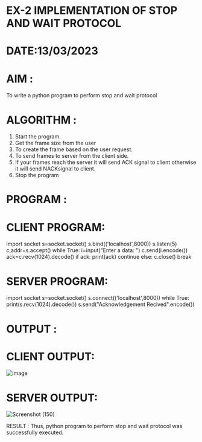 # EX-2 IMPLEMENTATION OF STOP AND WAIT PROTOCOL

# DATE:13/03/2023

# AIM :
To write a python program to perform stop and wait protocol



# ALGORITHM :

1. Start the program.
2. Get the frame size from the user
3. To create the frame based on the user request.
4. To send frames to server from the client side.
5. If your frames reach the server it will send ACK signal to client otherwise it
will send NACKsignal to client.
6. Stop the program


# PROGRAM :

# CLIENT PROGRAM:

import socket
s=socket.socket()
s.bind(('localhost',8000))
s.listen(5)
c,addr=s.accept()
while True:
i=input("Enter a data: ")
c.send(i.encode())
ack=c.recv(1024).decode()
if ack:
print(ack)
continue
else:
c.close()
break


# SERVER PROGRAM:

import socket
s=socket.socket()
s.connect(('localhost',8000))
while True:
print(s.recv(1024).decode())
s.send("Acknowledgement Recived".encode())



# OUTPUT :
# CLIENT OUTPUT:

![image](https://github.com/kasivishvanathV/EX-2/assets/118787417/28fbdb81-eaf5-4388-b082-e4c1db751536)


# SERVER OUTPUT:

![Screenshot (150)](https://github.com/kasivishvanathV/EX-2/assets/118787417/123769e7-1e29-43d9-acd8-decc4e02f468)





RESULT :
Thus, python program to perform stop and wait protocol was successfully executed.



